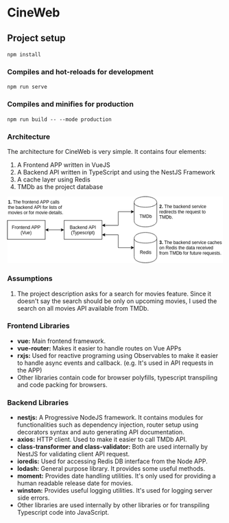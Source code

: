 # CineWeb

## Project setup
```
npm install
```

### Compiles and hot-reloads for development
```
npm run serve
```

### Compiles and minifies for production
```
npm run build -- --mode production
```

### Architecture
The architecture for CineWeb is very simple. It contains four elements:
1. A Frontend APP written in VueJS
1. A Backend API written in TypeScript and using the NestJS Framework
1. A cache layer using Redis
1. TMDb as the project database

![](./docs/diagram1.png)

### Assumptions
1. The project description asks for a search for movies feature. Since it doesn't say the search should be only on upcoming movies, I used the search on all movies API available from TMDb.

### Frontend Libraries
* **vue:** Main frontend framework.
* **vue-router:** Makes it easier to handle routes on Vue APPs
* **rxjs:** Used for reactive programing using Observables to make it easier to handle async events and callback. (e.g. It's used in API requests in the APP)
* Other libraries contain code for browser polyfills, typescript transpiling and code packing for browsers.

### Backend Libraries
* **nestjs:** A Progressive NodeJS framework. It contains modules for functionalities such as dependency injection, router setup using decorators syntax and auto generating API documentation.
* **axios:** HTTP client. Used to make it easier to call TMDb API.
* **class-transformer and class-validator:** Both are used internally by NestJS for validating client API request.
* **ioredis:** Used for accessing Redis DB interface from the Node APP.
* **lodash:** General purpose library. It provides some useful methods.
* **moment:** Provides date handling utilities. It's only used for providing a human readable release date for movies.
* **winston:** Provides useful logging utilities. It's used for logging server side errors.
* Other libraries are used internally by other libraries or for transpiling Typescript code into JavaScript.
